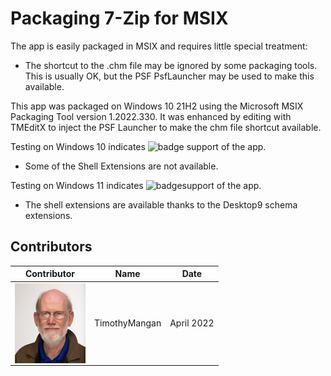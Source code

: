 # Packaging 7-Zip for MSIX

The app is easily packaged in MSIX and requires little special treatment:

* The shortcut to the .chm file may be ignored by some packaging tools. This is usually OK, but the PSF PsfLauncher may be used to make this available. 

This app was packaged on Windows 10 21H2 using the Microsoft MSIX Packaging Tool version 1.2022.330.  It was enhanced by editing with TMEditX to inject the PSF Launcher to make the chm file shortcut available.

Testing on Windows 10 indicates ![badge](https://img.shields.io/badge/-High%20Confidence-green?style=for-the-badge) support of the app.
* Some of the Shell Extensions are not available. 

Testing on Windows 11 indicates ![badge](https://img.shields.io/badge/-Full%20Fidelity-brightgreen?style=for-the-badge)support of the app.
* The shell extensions are available thanks to the Desktop9 schema extensions.


## Contributors

| Contributor | Name | Date |
|----|----|----|
| [<img src="/media/Contributors/TimMangan.jpg" align="left" Height="128" />](/media/Contributors/TimMangan.jpg) | TimothyMangan | April 2022 |

